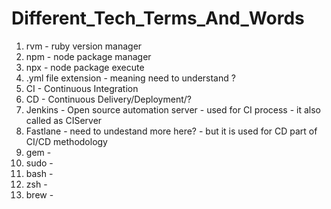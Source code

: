 # Different_Tech_Terms_And_Words

1. rvm - ruby version manager
2. npm - node package manager
3. npx - node package execute
4. .yml file extension - meaning need to understand ?
5. CI - Continuous Integration
6. CD - Continuous Delivery/Deployment/?
7. Jenkins - Open source automation server - used for CI process - it also called as CIServer
8. Fastlane - need to undestand more here? - but it is used for CD part of CI/CD methodology
9. gem -
10. sudo - 
11. bash -
12. zsh -
13. brew -
